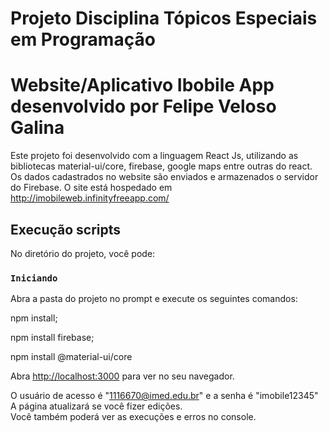# Projeto Disciplina Tópicos Especiais em Programação
# Website/Aplicativo Ibobile App desenvolvido por Felipe Veloso Galina

Este projeto foi desenvolvido com a linguagem React Js, utilizando as bibliotecas material-ui/core, firebase, google maps entre outras do react.
Os dados cadastrados no website são enviados e armazenados o servidor do Firebase.
O site está hospedado em http://imobileweb.infinityfreeapp.com/

## Execução scripts

No diretório do projeto, você pode:

### `Iniciando`

Abra a pasta do projeto no prompt e execute os seguintes comandos:

npm install;

npm install firebase;

npm install @material-ui/core

Abra [http://localhost:3000](http://localhost:3000) para ver no seu navegador.

O usuário de acesso é "1116670@imed.edu.br" e a senha é "imobile12345"
A página atualizará se você fizer edições.\
Você também poderá ver as execuções e erros no console.
